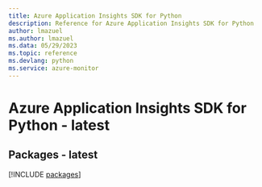 ```yaml
---
title: Azure Application Insights SDK for Python
description: Reference for Azure Application Insights SDK for Python
author: lmazuel
ms.author: lmazuel
ms.data: 05/29/2023
ms.topic: reference
ms.devlang: python
ms.service: azure-monitor
---
```

# Azure Application Insights SDK for Python - latest
## Packages - latest
[!INCLUDE [packages](application-insights-index.md)]